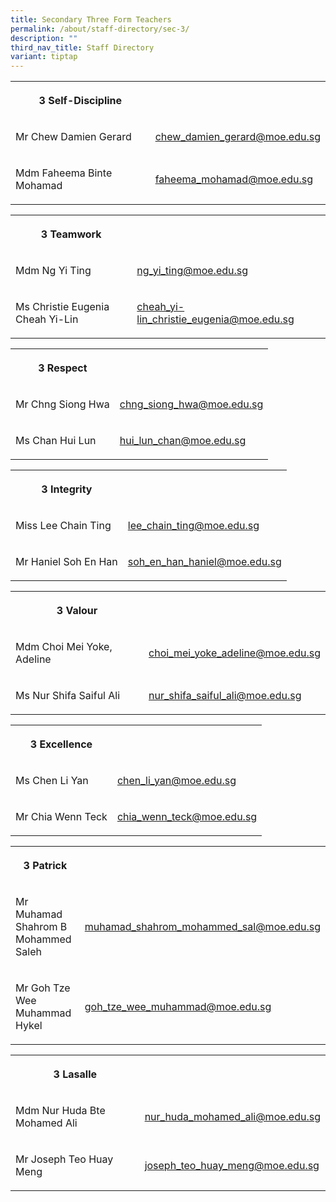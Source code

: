 ```yaml
---
title: Secondary Three Form Teachers
permalink: /about/staff-directory/sec-3/
description: ""
third_nav_title: Staff Directory
variant: tiptap
---
```

<table style="minWidth: 50px">
<colgroup>
<col>
<col>
</colgroup>
<tbody>
<tr>
<th rowspan="1" colspan="1">
<p>3 Self-Discipline</p>
</th>
<th rowspan="1" colspan="1">
<p></p>
</th>
</tr>
<tr>
<td rowspan="1" colspan="1">
<p>Mr Chew Damien Gerard</p>
</td>
<td rowspan="1" colspan="1">
<p><a href="mailto:chew_damien_gerard@moe.edu.sg" rel="noopener nofollow" target="_blank">chew_damien_gerard@moe.edu.sg</a>
</p>
</td>
</tr>
<tr>
<td rowspan="1" colspan="1">
<p>Mdm Faheema Binte Mohamad</p>
</td>
<td rowspan="1" colspan="1">
<p><a href="mailto:faheema_mohamad@moe.edu.sg" rel="noopener nofollow" target="_blank">faheema_mohamad@moe.edu.sg</a>
</p>
</td>
</tr>
</tbody>
</table>
<table style="minWidth: 50px">
<colgroup>
<col>
<col>
</colgroup>
<tbody>
<tr>
<th rowspan="1" colspan="1">
<p>3 Teamwork</p>
</th>
<th rowspan="1" colspan="1">
<p></p>
</th>
</tr>
<tr>
<td rowspan="1" colspan="1">
<p>Mdm Ng Yi Ting</p>
</td>
<td rowspan="1" colspan="1">
<p><a href="mailto:ng_yi_ting@moe.edu.sg" rel="noopener nofollow" target="_blank">ng_yi_ting@moe.edu.sg</a>
</p>
</td>
</tr>
<tr>
<td rowspan="1" colspan="1">
<p>Ms Christie Eugenia Cheah Yi-Lin</p>
</td>
<td rowspan="1" colspan="1">
<p><a href="mailto:cheah_yi-lin_christie_eugenia@moe.edu.sg" rel="noopener nofollow" target="_blank">cheah_yi-lin_christie_eugenia@moe.edu.sg</a>
</p>
</td>
</tr>
</tbody>
</table>
<table style="minWidth: 50px">
<colgroup>
<col>
<col>
</colgroup>
<tbody>
<tr>
<th rowspan="1" colspan="1">
<p>3 Respect</p>
</th>
<th rowspan="1" colspan="1">
<p></p>
</th>
</tr>
<tr>
<td rowspan="1" colspan="1">
<p>Mr Chng Siong Hwa</p>
</td>
<td rowspan="1" colspan="1">
<p><a href="mailto:chng_siong_hwa@moe.edu.sg" rel="noopener nofollow" target="_blank">chng_siong_hwa@moe.edu.sg</a>
</p>
</td>
</tr>
<tr>
<td rowspan="1" colspan="1">
<p>Ms Chan Hui Lun</p>
</td>
<td rowspan="1" colspan="1">
<p><a href="mailto:hui_lun_chan@moe.edu.sg" rel="noopener nofollow" target="_blank">hui_lun_chan@moe.edu.sg</a>
</p>
</td>
</tr>
</tbody>
</table>
<table style="minWidth: 50px">
<colgroup>
<col>
<col>
</colgroup>
<tbody>
<tr>
<th rowspan="1" colspan="1">
<p>3 Integrity</p>
</th>
<th rowspan="1" colspan="1">
<p></p>
</th>
</tr>
<tr>
<td rowspan="1" colspan="1">
<p>Miss Lee Chain Ting</p>
</td>
<td rowspan="1" colspan="1">
<p><a href="mailto:lee_chain_ting@moe.edu.sg" rel="noopener nofollow" target="_blank">lee_chain_ting@moe.edu.sg</a>
</p>
</td>
</tr>
<tr>
<td rowspan="1" colspan="1">
<p>Mr Haniel Soh En Han</p>
</td>
<td rowspan="1" colspan="1">
<p><a href="mailto:soh_en_han_haniel@moe.edu.sg" rel="noopener nofollow" target="_blank">soh_en_han_haniel@moe.edu.sg</a>
</p>
</td>
</tr>
</tbody>
</table>
<table style="minWidth: 50px">
<colgroup>
<col>
<col>
</colgroup>
<tbody>
<tr>
<th rowspan="1" colspan="1">
<p>3 Valour</p>
</th>
<th rowspan="1" colspan="1">
<p></p>
</th>
</tr>
<tr>
<td rowspan="1" colspan="1">
<p>Mdm Choi Mei Yoke, Adeline</p>
</td>
<td rowspan="1" colspan="1">
<p><a href="mailto:choi_mei_yoke_adeline@moe.edu.sg" rel="noopener nofollow" target="_blank">choi_mei_yoke_adeline@moe.edu.sg</a>
</p>
</td>
</tr>
<tr>
<td rowspan="1" colspan="1">
<p>Ms Nur Shifa Saiful Ali</p>
</td>
<td rowspan="1" colspan="1">
<p><a href="mailto:nur_shifa_saiful_ali@moe.edu.sg" rel="noopener nofollow" target="_blank">nur_shifa_saiful_ali@moe.edu.sg</a>
</p>
</td>
</tr>
</tbody>
</table>
<table style="minWidth: 50px">
<colgroup>
<col>
<col>
</colgroup>
<tbody>
<tr>
<th rowspan="1" colspan="1">
<p>3 Excellence</p>
</th>
<th rowspan="1" colspan="1">
<p></p>
</th>
</tr>
<tr>
<td rowspan="1" colspan="1">
<p>Ms Chen Li Yan</p>
</td>
<td rowspan="1" colspan="1">
<p><a href="mailto:chen_li_yan@moe.edu.sg" rel="noopener nofollow" target="_blank">chen_li_yan@moe.edu.sg</a>
</p>
</td>
</tr>
<tr>
<td rowspan="1" colspan="1">
<p>Mr Chia Wenn Teck</p>
</td>
<td rowspan="1" colspan="1">
<p><a href="mailto:chia_wenn_teck@moe.edu.sg" rel="noopener nofollow" target="_blank">chia_wenn_teck@moe.edu.sg</a>
</p>
</td>
</tr>
</tbody>
</table>
<table style="minWidth: 50px">
<colgroup>
<col>
<col>
</colgroup>
<tbody>
<tr>
<th rowspan="1" colspan="1">
<p>3 Patrick</p>
</th>
<th rowspan="1" colspan="1">
<p></p>
</th>
</tr>
<tr>
<td rowspan="1" colspan="1">
<p>Mr Muhamad Shahrom B Mohammed Saleh</p>
</td>
<td rowspan="1" colspan="1">
<p><a href="mailto:muhamad_shahrom_mohammed_sal@moe.edu.sg" rel="noopener nofollow" target="_blank">muhamad_shahrom_mohammed_sal@moe.edu.sg</a>
</p>
</td>
</tr>
<tr>
<td rowspan="1" colspan="1">
<p>Mr Goh Tze Wee Muhammad Hykel</p>
</td>
<td rowspan="1" colspan="1">
<p><a href="mailto:goh_tze_wee_muhammad@moe.edu.sg" rel="noopener nofollow" target="_blank">goh_tze_wee_muhammad@moe.edu.sg</a>
</p>
</td>
</tr>
</tbody>
</table>
<table style="minWidth: 50px">
<colgroup>
<col>
<col>
</colgroup>
<tbody>
<tr>
<th rowspan="1" colspan="1">
<p>3 Lasalle</p>
</th>
<th rowspan="1" colspan="1">
<p></p>
</th>
</tr>
<tr>
<td rowspan="1" colspan="1">
<p>Mdm Nur Huda Bte Mohamed Ali</p>
</td>
<td rowspan="1" colspan="1">
<p><a href="mailto:nur_huda_mohamed_ali@moe.edu.sg" rel="noopener nofollow" target="_blank">nur_huda_mohamed_ali@moe.edu.sg</a>
</p>
</td>
</tr>
<tr>
<td rowspan="1" colspan="1">
<p>Mr Joseph Teo Huay Meng</p>
</td>
<td rowspan="1" colspan="1">
<p><a href="mailto:joseph_teo_huay_meng@moe.edu.sg" rel="noopener nofollow" target="_blank">joseph_teo_huay_meng@moe.edu.sg</a>
</p>
</td>
</tr>
</tbody>
</table>
<p></p>